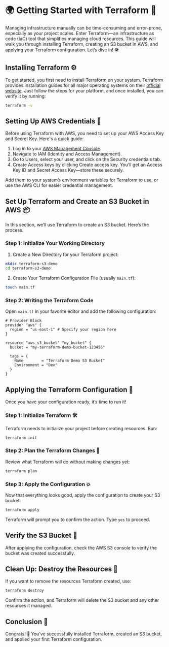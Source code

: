 # 🌍 Getting Started with Terraform 🚀

Managing infrastructure manually can be time-consuming and error-prone, especially as your project scales. Enter Terraform—an infrastructure as code (IaC) tool that simplifies managing cloud resources. This guide will walk you through installing Terraform, creating an S3 bucket in AWS, and applying your Terraform configuration. Let’s dive in! 🛠️

## Installing Terraform ⚙️

To get started, you first need to install Terraform on your system. Terraform provides installation guides for all major operating systems on their [official website](https://developer.hashicorp.com/terraform/install). Just follow the steps for your platform, and once installed, you can verify it by running:

```bash
terraform -v
```

## Setting Up AWS Credentials 🔑

Before using Terraform with AWS, you need to set up your AWS Access Key and Secret Key. Here's a quick guide:

1. Log in to your [AWS Management Console](https://aws.amazon.com/console).
2. Navigate to IAM (Identity and Access Management).
3. Go to Users, select your user, and click on the Security credentials tab.
4. Create Access keys by clicking Create access key. You’ll get an Access Key ID and Secret Access Key—store these securely.

Add them to your system’s environment variables for Terraform to use, or use the AWS CLI for easier credential management.

## Set Up Terraform and Create an S3 Bucket in AWS 📦

In this section, we’ll use Terraform to create an S3 bucket. Here’s the process.

### Step 1: Initialize Your Working Directory

1. Create a New Directory for your Terraform project:

```bash
mkdir terraform-s3-demo
cd terraform-s3-demo
```

2. Create Your Terraform Configuration File (usually `main.tf`):

```bash
touch main.tf
```

### Step 2: Writing the Terraform Code

Open `main.tf` in your favorite editor and add the following configuration:

```hcl
# Provider Block
provider "aws" {
  region = "us-east-1" # Specify your region here
}

resource "aws_s3_bucket" "my_bucket" {
  bucket = "my-terraform-demo-bucket-123456"

  tags = {
    Name        = "Terraform Demo S3 Bucket"
    Environment = "Dev"
  }
}
```

## Applying the Terraform Configuration 🚀

Once you have your configuration ready, it’s time to run it!

### Step 1: Initialize Terraform 🛠️

Terraform needs to initialize your project before creating resources. Run:

```bash
terraform init
```

### Step 2: Plan the Terraform Changes 🧾

Review what Terraform will do without making changes yet:

```bash
terraform plan
```

### Step 3: Apply the Configuration 💥

Now that everything looks good, apply the configuration to create your S3 bucket:

```bash
terraform apply
```

Terraform will prompt you to confirm the action. Type `yes` to proceed.

## Verify the S3 Bucket 🎉

After applying the configuration, check the AWS S3 console to verify the bucket was created successfully.

## Clean Up: Destroy the Resources 🧹

If you want to remove the resources Terraform created, use:

```bash
terraform destroy
```

Confirm the action, and Terraform will delete the S3 bucket and any other resources it managed.

## Conclusion 🏁

Congrats! 🎉 You’ve successfully installed Terraform, created an S3 bucket, and applied your first Terraform configuration.
